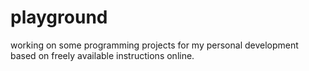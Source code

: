 # playground
working on some programming projects for my personal development based on freely available instructions online.
